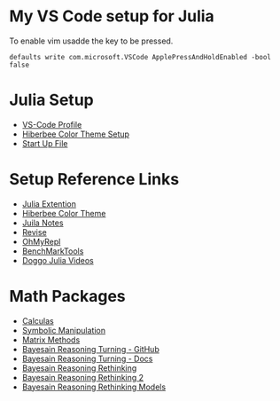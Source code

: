 # My VS Code setup for Julia 
To enable vim usadde the key to be pressed.
```
defaults write com.microsoft.VSCode ApplePressAndHoldEnabled -bool false
```

# Julia Setup
+ [VS-Code Profile](./Julia2.code-profile)
+ [Hiberbee Color Theme Setup](.vscode/settings.json)
+ [Start Up File](./startup.jl)

# Setup Reference Links
+ [Julia Extention](https://github.com/julia-vscode/julia-vscode)
+ [Hiberbee Color Theme](https://github.com/sergiye/hiberbeeTheme)
+ [Juila Notes](https://m3g.github.io/JuliaNotes.jl/stable/startup/)
+ [Revise](https://github.com/timholy/Revise.jl)
+ [OhMyRepl](https://github.com/KristofferC/OhMyREPL.jl?tab=readme-ov-file)
+ [BenchMarkTools](https://github.com/JuliaCI/BenchmarkTools.jl)
+ [Doggo Julia Videos](https://www.youtube.com/@doggodotjl)

# Math Packages
+ [Calculas](https://jverzani.github.io/CalculusWithJuliaNotes.jl/)
+ [Symbolic Manipulation](https://docs.sciml.ai/Symbolics/stable/)
+ [Matrix Methods](https://docs.julialang.org/en/v1/stdlib/LinearAlgebra/)
+ [Bayesain Reasoning Turning - GitHub](https://github.com/TuringLang/Turing.jl)
+ [Bayesain Reasoning Turning - Docs](https://turinglang.org)
+ [Bayesain Reasoning Rethinking](https://github.com/StatisticalRethinkingJulia/TuringModels.jl)
+ [Bayesain Reasoning Rethinking 2](https://github.com/StatisticalRethinkingJulia/SR2TuringPluto.jl)
+ [Bayesain Reasoning Rethinking Models](https://statisticalrethinkingjulia.github.io/TuringModels.jl)


